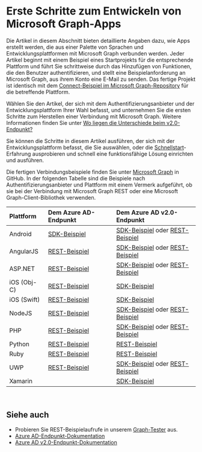 # <a name="getting-started-building-microsoft-graph-apps"></a>Erste Schritte zum Entwickeln von Microsoft Graph-Apps

Die Artikel in diesem Abschnitt bieten detaillierte Angaben dazu, wie Apps erstellt werden, die aus einer Palette von Sprachen und Entwicklungsplattformen mit Microsoft Graph verbunden werden. Jeder Artikel beginnt mit einem Beispiel eines Startprojekts für die entsprechende Plattform und führt Sie schrittweise durch das Hinzufügen von Funktionen, die den Benutzer authentifizieren, und stellt eine Beispielanforderung an Microsoft Graph, aus ihrem Konto eine E-Mail zu senden. Das fertige Projekt ist identisch mit dem [Connect-Beispiel im Microsoft Graph-Repository](https://github.com/microsoftgraph?utf8=%E2%9C%93&query=connect) für die betreffende Plattform.

Wählen Sie den Artikel, der sich mit dem Authentifizierungsanbieter und der Entwicklungsplattform Ihrer Wahl befasst, und unternehmen Sie die ersten Schritte zum Herstellen einer Verbindung mit Microsoft Graph. Weitere Informationen finden Sie unter [Wo liegen die Unterschiede beim v2.0-Endpunkt?](https://docs.microsoft.com/en-us/azure/active-directory/develop/active-directory-v2-compare)

Sie können die Schritte in diesem Artikel ausführen, der sich mit der Entwicklungsplattform befasst, die Sie auswählen, oder die [Schnellstart](https://developer.microsoft.com/graph/quick-start)-Erfahrung ausprobieren und schnell eine funktionsfähige Lösung einrichten und  ausführen.

Die fertigen Verbindungsbeispiele finden Sie unter [Microsoft Graph](https://github.com/microsoftgraph) in GitHub. In der folgenden Tabelle sind die Beispiele nach Authentifizierungsanbieter und Plattform mit einem Vermerk aufgeführt, ob sie bei der Verbindung mit Microsoft Graph REST oder eine Microsoft Graph-Client-Bibliothek verwenden.


|Plattform |Dem Azure AD-Endpunkt |Dem Azure AD v2.0-Endpunkt |
|:--- |:--- |:---|
|Android |<a href="https://github.com/microsoftgraph/android-java-connect-sample/tree/last_v1_auth">SDK-Beispiel</a> |<a href="https://github.com/microsoftgraph/android-java-connect-sample">SDK-Beispiel</a> oder <a href="https://github.com/microsoftgraph/android-java-connect-rest-sample">REST-Beispiel</a> |
|AngularJS |<a href="https://github.com/microsoftgraph/angular-connect-rest-sample/tree/last_v1_auth">REST-Beispiel</a> |<a href="https://github.com/microsoftgraph/angular-connect-sample">SDK-Beispiel</a> oder <a href="https://github.com/microsoftgraph/angular-connect-rest-sample">REST-Beispiel</a> |
|ASP.NET |<a href="https://github.com/microsoftgraph/aspnet-connect-rest-sample/tree/last_v1_auth">REST-Beispiel</a> |<a href="https://github.com/microsoftgraph/aspnet-connect-sample">SDK-Beispiel</a> oder <a href="https://github.com/microsoftgraph/aspnet-connect-rest-sample">REST-Beispiel</a> |
|iOS (Obj-C) |<a href="https://github.com/microsoftgraph/ios-objectivec-connect-rest-sample">REST-Beispiel</a> |<a href="https://github.com/microsoftgraph/ios-objectivec-connect-sample">SDK-Beispiel</a> |
|iOS (Swift) |<a href="https://github.com/microsoftgraph/ios-swift-connect-rest-sample">REST-Beispiel</a> |<a href="https://github.com/microsoftgraph/ios-swift-connect-sample">SDK-Beispiel</a> |
|NodeJS |<a href="https://github.com/microsoftgraph/nodejs-connect-rest-sample/tree/last_v1_auth">REST-Beispiel</a> |<a href="https://github.com/microsoftgraph/nodejs-connect-sample">SDK-Beispiel</a> oder <a href="https://github.com/microsoftgraph/nodejs-connect-rest-sample">REST-Beispiel</a> |
|PHP |<a href="https://github.com/microsoftgraph/php-connect-rest-sample/tree/last_v1_auth">REST-Beispiel</a> |<a href="https://github.com/microsoftgraph/php-connect-sample">SDK-Beispiel</a> oder <a href="https://github.com/microsoftgraph/php-connect-rest-sample">REST-Beispiel</a> |
|Python |<a href="https://github.com/microsoftgraph/python-sample-auth/blob/master/sample_adal.py">REST-Beispiel</a> |<a href="https://aka.ms/graph-python-samples">REST-Beispiel</a>
|Ruby |<a href="https://github.com/microsoftgraph/ruby-connect-rest-sample/tree/last_v1_auth">REST-Beispiel</a> |<a href="https://github.com/microsoftgraph/ruby-connect-rest-sample">REST-Beispiel</a> |
|UWP |<a href="https://github.com/microsoftgraph/uwp-csharp-connect-rest-sample/tree/last_v1_auth">REST-Beispiel</a> |<a href="https://github.com/microsoftgraph/uwp-csharp-connect-sample">SDK-Beispiel</a> oder <a href="https://github.com/microsoftgraph/uwp-csharp-connect-rest-sample">REST-Beispiel</a> |
|Xamarin | |<a href="https://github.com/microsoftgraph/xamarin-csharp-connect-sample">SDK-Beispiel</a> |

<br/>

## <a name="see-also"></a>Siehe auch

- Probieren Sie REST-Beispielaufrufe in unserem [Graph-Tester](https://developer.microsoft.com/en-us/graph/graph-explorer) aus.
- [Azure AD-Endpunkt-Dokumentation](https://docs.microsoft.com/en-us/azure/active-directory/develop/active-directory-developers-guide)
- [Azure AD v2.0-Endpunkt-Dokumentation](https://docs.microsoft.com/en-us/azure/active-directory/develop/active-directory-appmodel-v2-overview)
